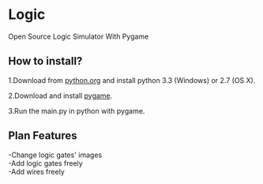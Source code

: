 Logic
=====

Open Source Logic Simulator With Pygame

How to install?
--------------------
1.Download from [python.org](http://www.python.org/download/) and install python 3.3 (Windows) or 2.7 (OS X).      
       
2.Download and install [pygame](http://www.pygame.org/download.shtml). 
      
3.Run the main.py in python with pygame.      

Plan Features
-------------
-Change logic gates' images    
-Add logic gates freely    
-Add wires freely    
